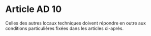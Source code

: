 # Article AD 10

Celles des autres locaux techniques doivent répondre en outre aux conditions particulières fixées dans les articles ci-après.
